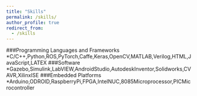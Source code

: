 ```yaml
---
title: "Skills"
permalink: /skills/
author_profile: true
redirect_from:
  - /skills
---
```

###Programming Languages and Frameworks
*C/C++,Python,ROS,PyTorch,Caffe,Keras,OpenCV,MATLAB,Verilog,HTML,JavaScript,LATEX
###Software
*Gazebo,Simulink,LabVIEW,AndroidStudio,AutodeskInventor,Solidworks,CVAVR,XilinxISE
###Embedded Platforms
*Arduino,ODROID,RaspberryPi,FPGA,IntelNUC,8085Microprocessor,PICMicrocontroller
